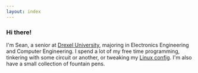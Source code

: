 ```yaml
---
layout: index
---
```

### Hi there! ###

I'm Sean, a senior at [Drexel University](http://drexel.edu), majoring in
Electronics Engineering and Computer Engineering.  I spend a lot of my free
time programming, tinkering with some circuit or another, or tweaking my [Linux
config](github.com/sjbarag/dotfiles).  I'm also have a small collection of
fountain pens.
